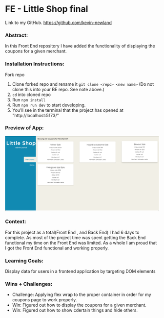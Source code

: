 
# FE - Little Shop final   

Link to my GitHub.
https://github.com/kevin-newland
### Abstract:
In this Front End repository I have added the functionality of displaying the coupons for a given merchant.

### Installation Instructions:
 Fork repo
1. Clone forked repo and rename it `git clone <repo> <new name>` (Do not clone this into your BE repo. See note above.)
1. `cd` into cloned repo
1. Run `npm install`
1. Run `npm run dev` to start developing.
  1. You'll see in the terminal that the project has opened at "http://localhost:5173/"
### Preview of App:
![Merchants coupons](screenshot1.png)

### Context:
For this project as a total(Front End , and Back End) I had 6 days to complete. As most of the project time was spent getting the Back End functional my time on the Front End was limited. As a whole I am proud that I got the Front End functional and working properly.

### Learning Goals:
Display data for users in a frontend application by targeting DOM elements

### Wins + Challenges:

- Challenge: Applying flex wrap to the proper container in order for my coupons page to work properly.
- Win: Figured out how to display the coupons for a given merchant.
- Win: Figured out how to show cdertain things and hide others.